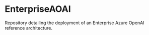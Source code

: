 # EnterpriseAOAI
Repository detailing the deployment of an Enterprise Azure OpenAI reference architecture.
